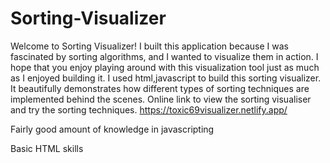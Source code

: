 # Sorting-Visualizer

Welcome to Sorting Visualizer! I built this application because I was fascinated by sorting algorithms, and I wanted to visualize them in action. I hope that you enjoy playing around with this visualization tool just as much as I enjoyed building it. 
I used html,javascript to build this sorting visualizer. 
It beautifully demonstrates how different types of sorting techniques are implemented behind the scenes.
Online link to view the sorting visualiser and  try the sorting techniques.
https://toxic69visualizer.netlify.app/

Fairly good amount of knowledge in javascripting

Basic HTML skills
